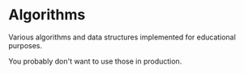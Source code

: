 # Algorithms

Various algorithms and data structures implemented for educational purposes.

You probably don't want to use those in production.
